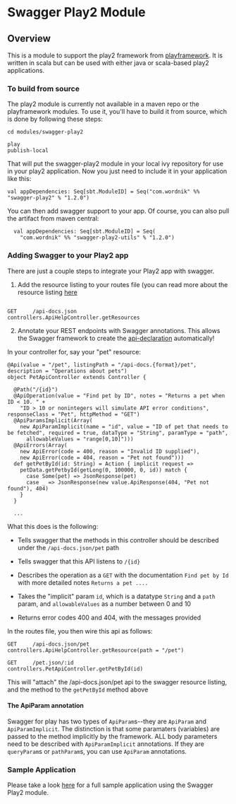 # Swagger Play2 Module

## Overview
This is a module to support the play2 framework from [playframework](http://www.playframework.org).  It is written in scala but can be
used with either java or scala-based play2 applications.
 
### To build from source
The play2 module is currently not available in a maven repo or the playframework modules.  To use it, you'll have to
build it from source, which is done by following these steps:

```
cd modules/swagger-play2

play
publish-local
```

That will put the swagger-play2 module in your local ivy repository for use in your play2 application.  Now you just need to
include it in your application like this:

```
val appDependencies: Seq[sbt.ModuleID] = Seq("com.wordnik" %% "swagger-play2" % "1.2.0")

```

You can then add swagger support to your app.  Of course, you can also pull the artifact from maven central:

```
  val appDependencies: Seq[sbt.ModuleID] = Seq(
    "com.wordnik" %% "swagger-play2-utils" % "1.2.0")

```

### Adding Swagger to your Play2 app

There are just a couple steps to integrate your Play2 app with swagger.

1.  Add the resource listing to your routes file (you can read more about the resource listing [here](https://github.com/wordnik/swagger-core/wiki/Resource-Listing)

```

GET     /api-docs.json                      controllers.ApiHelpController.getResources

``` 

2.  Annotate your REST endpoints with Swagger annotations.  This allows the Swagger framework to create the [api-declaration](https://github.com/wordnik/swagger-core/wiki/API-Declaration) automatically!

In your controller for, say your "pet" resource:

```
@Api(value = "/pet", listingPath = "/api-docs.{format}/pet", description = "Operations about pets")
object PetApiController extends Controller {

  @Path("/{id}")
  @ApiOperation(value = "Find pet by ID", notes = "Returns a pet when ID < 10. " +
    "ID > 10 or nonintegers will simulate API error conditions", responseClass = "Pet", httpMethod = "GET")
  @ApiParamsImplicit(Array(
    new ApiParamImplicit(name = "id", value = "ID of pet that needs to be fetched", required = true, dataType = "String", paramType = "path",
      allowableValues = "range[0,10]")))
  @ApiErrors(Array(
    new ApiError(code = 400, reason = "Invalid ID supplied"),
    new ApiError(code = 404, reason = "Pet not found")))
  def getPetById(id: String) = Action { implicit request =>
    petData.getPetbyId(getLong(0, 100000, 0, id)) match {
      case Some(pet) => JsonResponse(pet)
      case _ => JsonResponse(new value.ApiResponse(404, "Pet not found"), 404)
    }
  }

  ...

```

What this does is the following:

* Tells swagger that the methods in this controller should be described under the `/api-docs.json/pet` path

* Tells swagger that this API listens to `/{id}`

* Describes the operation as a `GET` with the documentation `Find pet by Id` with more detailed notes `Returns a pet ....`

* Takes the "implicit" param `id`, which is a datatype `String` and a `path` param, and `allowableValues` as a number between 0 and 10

* Returns error codes 400 and 404, with the messages provided

In the routes file, you then wire this api as follows:

```
GET     /api-docs.json/pet            controllers.ApiHelpController.getResource(path = "/pet")

GET     /pet.json/:id                 controllers.PetApiController.getPetById(id)
```

This will "attach" the /api-docs.json/pet api to the swagger resource listing, and the method to the `getPetById` method above

#### The ApiParam annotation

Swagger for play has two types of `ApiParam`s--they are `ApiParam` and `ApiParamImplicit`.  The distinction is that some
paramaters (variables) are passed to the method implicitly by the framework.  ALL body parameters need to be described
with `ApiParamImplicit` annotations.  If they are `queryParam`s or `pathParam`s, you can use `ApiParam` annotations.

### Sample Application

Please take a look [here](https://github.com/wordnik/swagger-core/tree/master/samples/scala-play2) for a full sample application using the Swagger Play2 module. 